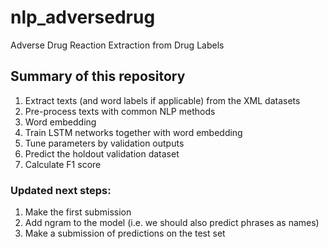 # nlp_adversedrug
Adverse Drug Reaction Extraction from Drug Labels

## Summary of this repository
1. Extract texts (and word labels if applicable) from the XML datasets
2. Pre-process texts with common NLP methods
3. Word embedding
4. Train LSTM networks together with word embedding
5. Tune parameters by validation outputs
6. Predict the holdout validation dataset
7. Calculate F1 score

### Updated next steps:
1. Make the first submission
2. Add ngram to the model (i.e. we should also predict phrases as names)
3. Make a submission of predictions on the test set
